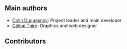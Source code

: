 Main authors
------------

- [Colin Duquesnoy](https://github.com/ColinDuquesnoy): Project leader and main developer
- [Céline Thiry](https://github.com/CelineThiry): Graphics and web designer

Contributors
------------
